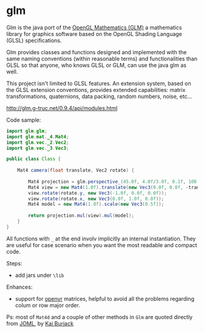 glm
====

Glm is the java port of the [OpenGL Mathematics (GLM)](http://glm.g-truc.net/0.9.7/index.html) a mathematics library for graphics software based on the OpenGL Shading Language (GLSL) specifications.

Glm provides classes and functions designed and implemented with the same naming conventions (within reasonable terms) and functionalities than GLSL so that anyone, who knows GLSL or GLM, can use the java glm as well.

This project isn't limited to GLSL features. An extension system, based on the GLSL extension conventions, provides extended capabilities: matrix transformations, quaternions, data packing, random numbers, noise, etc...


http://glm.g-truc.net/0.9.4/api/modules.html


Code sample:

```java
import glm.glm;
import glm.mat._4.Mat4;
import glm.vec._2.Vec2;
import glm.vec._3.Vec3;

public class Class {
    
    Mat4 camera(float translate, Vec2 rotate) {
        
        Mat4 projection = glm.perspective_(45.0f, 4.0f/3.0f, 0.1f, 100.0f);
        Mat4 view = new Mat4(1.0f).translate(new Vec3(0.0f, 0.0f, -translate));
        view.rotate(rotate.y, new Vec3(-1.0f, 0.0f, 0.0f));
        view.rotate(rotate.x, new Vec3(0.0f, 1.0f, 0.0f));
        Mat4 model = new Mat4(1.0f).scale(new Vec3(0.5f));
        
        return projection.mul(view).mul(model);
    }
}
```

All functions with `_` at the end involv implicitly an internal instantiation. They are useful for case scenario when you want the most readable and compact code.

Steps:

- add jars under `\lib`

Enhances:

- support for [openvr](https://github.com/java-graphics-society/openvr) matrices, helpful to avoid all the problems regarding colum or row major order.


Ps: most of `Mat4d` and a couple of other methods in `Glm` are quoted directly from [JOML](https://github.com/JOML-CI/JOML), by [Kai Burjack](https://github.com/httpdigest)
